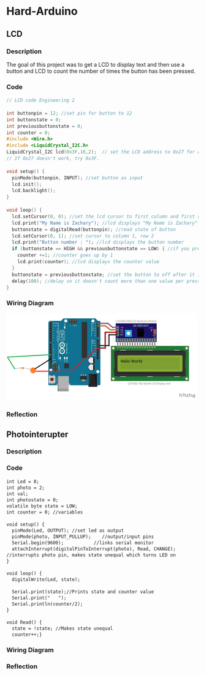 # Hard-Arduino
## LCD
### Description
The goal of this project was to get a LCD to display text and then use a button and LCD to count the number of times the button has been pressed. 
### Code
```C++
// LCD code Engineering 2

int buttonpin = 12; //set pin for button to 12
int buttonstate = 0;
int previousbuttonstate = 0;
int counter = 0; 
#include <Wire.h>
#include <LiquidCrystal_I2C.h> 
LiquidCrystal_I2C lcd(0x3F,16,2);  // set the LCD address to 0x27 for a 16 chars and 2 line display.  
// If 0x27 doesn't work, try 0x3F.

void setup() {
  pinMode(buttonpin, INPUT); //set button as input
  lcd.init();
  lcd.backlight();
}

void loop() {
  lcd.setCursor(0, 0); //set the lcd cursor to first column and first row 
  lcd.print("My Name is Zachary"); //lcd displays "My Name is Zachary" on first line
  buttonstate = digitalRead(buttonpin); //read state of button
  lcd.setCursor(0, 1); //set cursor to column 1, row 2
  lcd.print("Button number : "); //lcd displays the button number
  if (buttonstate == HIGH && previousbuttonstate == LOW) { //if you press the button
    counter +=1; //counter goes up by 1
    lcd.print(counter); //lcd displays the counter value
  } 
  buttonstate = previousbuttonstate; //set the button to off after it is released
  delay(100); //delay so it doesn't count more than one value per press
}
```
### Wiring Diagram
<img src="lcdwiring.png" alt="lcdwiring" style="width:500px;">

### Reflection
## Photointerupter
### Description
### Code
```
int Led = 8;
int photo = 2;
int val;
int photostate = 0;
volatile byte state = LOW;
int counter = 0; //variables

void setup() {
  pinMode(Led, OUTPUT); //set led as output
  pinMode(photo, INPUT_PULLUP);    //output/input pins
  Serial.begin(9600);           //links serial monitor
  attachInterrupt(digitalPinToInterrupt(photo), Read, CHANGE);   //interrupts photo pin, makes state unequal which turns LED on
}

void loop() {
  digitalWrite(Led, state);

  Serial.print(state);//Prints state and counter value
  Serial.print("   ");
  Serial.println(counter/2);
}

void Read() {
  state = !state; //Makes state unequal
  counter++;}
```
### Wiring Diagram
### Reflection
